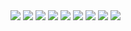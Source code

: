 


<img src="https://img.shields.io/badge/GitHub-181717?style=flat&logo=GitHub&logoColor=fff" />
<img src="https://img.shields.io/badge/HTML5-E34F26?style=flat&logo=HTML5&logoColor=fff" />
<img src="https://img.shields.io/badge/css3-1572B6?style=flat&logo=CSS3&logoColor=fff" />
<img src="https://img.shields.io/badge/Sass-CC6699?style=flat&logo=Sass&logoColor=fff" />
<img src="https://img.shields.io/badge/tailwindcss-06B6D4?style=flat&logo=tailwindcss&logoColor=fff" />
<img src="https://img.shields.io/badge/normalize.css-E3695F?style=flat&logo=normalize.css&logoColor=fff" />
<img src="https://img.shields.io/badge/javascript-F7DF1E?style=flat&logo=javascript&logoColor=fff" />
<img src="https://img.shields.io/badge/React-61DAFB?style=flat&logo=React&logoColor=fff" />
<img src="https://img.shields.io/badge/ReadMe-018EF5?style=flat&logo=ReadMe&logoColor=fff" />

